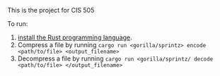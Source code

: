 This is the project for CIS 505

To run:

1. [install the Rust programming language](https://www.rust-lang.org/tools/install).
2. Compress a file by running `cargo run <gorilla/sprintz> encode <path/to/file> <output_filename>`
3. Decompress a file by running `cargo run <gorilla/sprintz/ decode <path/to/file> </output_filename>`

